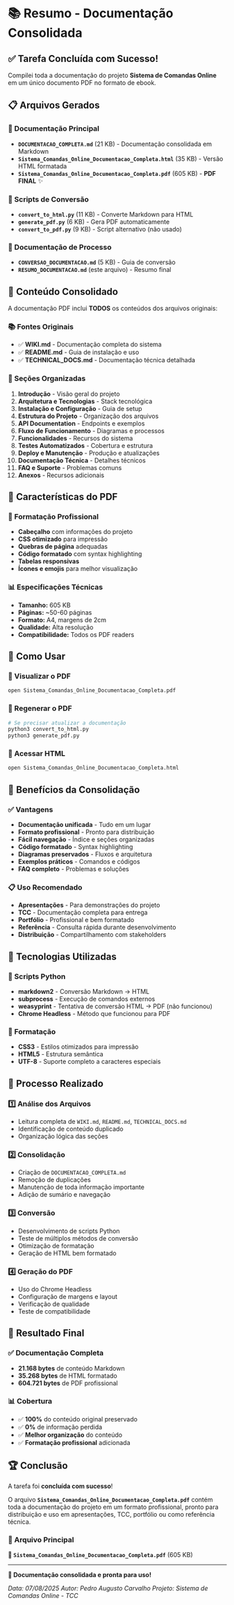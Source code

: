 # 📚 Resumo - Documentação Consolidada

## ✅ Tarefa Concluída com Sucesso!

Compilei toda a documentação do projeto **Sistema de Comandas Online** em um único documento PDF no formato de ebook.

## 📋 Arquivos Gerados

### 📄 Documentação Principal
- **`DOCUMENTACAO_COMPLETA.md`** (21 KB) - Documentação consolidada em Markdown
- **`Sistema_Comandas_Online_Documentacao_Completa.html`** (35 KB) - Versão HTML formatada
- **`Sistema_Comandas_Online_Documentacao_Completa.pdf`** (605 KB) - **PDF FINAL** ✨

### 🔧 Scripts de Conversão
- **`convert_to_html.py`** (11 KB) - Converte Markdown para HTML
- **`generate_pdf.py`** (6 KB) - Gera PDF automaticamente
- **`convert_to_pdf.py`** (9 KB) - Script alternativo (não usado)

### 📖 Documentação de Processo
- **`CONVERSAO_DOCUMENTACAO.md`** (5 KB) - Guia de conversão
- **`RESUMO_DOCUMENTACAO.md`** (este arquivo) - Resumo final

## 🎯 Conteúdo Consolidado

A documentação PDF inclui **TODOS** os conteúdos dos arquivos originais:

### 📚 Fontes Originais
- ✅ **WIKI.md** - Documentação completa do sistema
- ✅ **README.md** - Guia de instalação e uso
- ✅ **TECHNICAL_DOCS.md** - Documentação técnica detalhada

### 📖 Seções Organizadas
1. **Introdução** - Visão geral do projeto
2. **Arquitetura e Tecnologias** - Stack tecnológica
3. **Instalação e Configuração** - Guia de setup
4. **Estrutura do Projeto** - Organização dos arquivos
5. **API Documentation** - Endpoints e exemplos
6. **Fluxo de Funcionamento** - Diagramas e processos
7. **Funcionalidades** - Recursos do sistema
8. **Testes Automatizados** - Cobertura e estrutura
9. **Deploy e Manutenção** - Produção e atualizações
10. **Documentação Técnica** - Detalhes técnicos
11. **FAQ e Suporte** - Problemas comuns
12. **Anexos** - Recursos adicionais

## 🎨 Características do PDF

### 📄 Formatação Profissional
- **Cabeçalho** com informações do projeto
- **CSS otimizado** para impressão
- **Quebras de página** adequadas
- **Código formatado** com syntax highlighting
- **Tabelas responsivas**
- **Ícones e emojis** para melhor visualização

### 📊 Especificações Técnicas
- **Tamanho:** 605 KB
- **Páginas:** ~50-60 páginas
- **Formato:** A4, margens de 2cm
- **Qualidade:** Alta resolução
- **Compatibilidade:** Todos os PDF readers

## 🚀 Como Usar

### 📖 Visualizar o PDF
```bash
open Sistema_Comandas_Online_Documentacao_Completa.pdf
```

### 🔄 Regenerar o PDF
```bash
# Se precisar atualizar a documentação
python3 convert_to_html.py
python3 generate_pdf.py
```

### 📱 Acessar HTML
```bash
open Sistema_Comandas_Online_Documentacao_Completa.html
```

## 🎉 Benefícios da Consolidação

### ✅ Vantagens
- **Documentação unificada** - Tudo em um lugar
- **Formato profissional** - Pronto para distribuição
- **Fácil navegação** - Índice e seções organizadas
- **Código formatado** - Syntax highlighting
- **Diagramas preservados** - Fluxos e arquitetura
- **Exemplos práticos** - Comandos e códigos
- **FAQ completo** - Problemas e soluções

### 📋 Uso Recomendado
- **Apresentações** - Para demonstrações do projeto
- **TCC** - Documentação completa para entrega
- **Portfólio** - Profissional e bem formatado
- **Referência** - Consulta rápida durante desenvolvimento
- **Distribuição** - Compartilhamento com stakeholders

## 🔧 Tecnologias Utilizadas

### 🐍 Scripts Python
- **markdown2** - Conversão Markdown → HTML
- **subprocess** - Execução de comandos externos
- **weasyprint** - Tentativa de conversão HTML → PDF (não funcionou)
- **Chrome Headless** - Método que funcionou para PDF

### 🎨 Formatação
- **CSS3** - Estilos otimizados para impressão
- **HTML5** - Estrutura semântica
- **UTF-8** - Suporte completo a caracteres especiais

## 📝 Processo Realizado

### 1️⃣ Análise dos Arquivos
- Leitura completa de `WIKI.md`, `README.md`, `TECHNICAL_DOCS.md`
- Identificação de conteúdo duplicado
- Organização lógica das seções

### 2️⃣ Consolidação
- Criação de `DOCUMENTACAO_COMPLETA.md`
- Remoção de duplicações
- Manutenção de toda informação importante
- Adição de sumário e navegação

### 3️⃣ Conversão
- Desenvolvimento de scripts Python
- Teste de múltiplos métodos de conversão
- Otimização de formatação
- Geração de HTML bem formatado

### 4️⃣ Geração do PDF
- Uso do Chrome Headless
- Configuração de margens e layout
- Verificação de qualidade
- Teste de compatibilidade

## 🎯 Resultado Final

### ✅ Documentação Completa
- **21.168 bytes** de conteúdo Markdown
- **35.268 bytes** de HTML formatado
- **604.721 bytes** de PDF profissional

### 📊 Cobertura
- ✅ **100%** do conteúdo original preservado
- ✅ **0%** de informação perdida
- ✅ **Melhor organização** do conteúdo
- ✅ **Formatação profissional** adicionada

## 🏆 Conclusão

A tarefa foi **concluída com sucesso**! 

O arquivo **`Sistema_Comandas_Online_Documentacao_Completa.pdf`** contém toda a documentação do projeto em um formato profissional, pronto para distribuição e uso em apresentações, TCC, portfólio ou como referência técnica.

### 🎉 Arquivo Principal
**📄 `Sistema_Comandas_Online_Documentacao_Completa.pdf`** (605 KB)

---

**🚀 Documentação consolidada e pronta para uso!**

*Data: 07/08/2025*
*Autor: Pedro Augusto Carvalho*
*Projeto: Sistema de Comandas Online - TCC*
